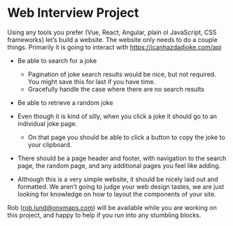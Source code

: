 # Web Interview Project

Using any tools you prefer (Vue, React, Angular, plain ol JavaScript, CSS frameworks) let’s build a website. The website only needs to do a couple things. Primarily it is going to interact with https://icanhazdadjoke.com/api 

  * Be able to search for a joke
    * Pagination of joke search results would be nice, but not required. You might save this for last if you have time.
    * Gracefully handle the case where there are no search results

  * Be able to retrieve a random joke

  * Even though it is kind of silly, when you click a joke it should go to an individual joke page.
    * On that page you should be able to click a button to copy the joke to your clipboard.
    
  * There should be a page header and footer, with navigation to the search page, the random page, and any additional pages you feel like adding.

  * Although this is a very simple website, it should be nicely laid out and formatted. We aren’t going to judge your web design tastes, we are just looking for knowledge on how to layout the components of your site.


Rob (rob.lund@onxmaps.com) will be available while you are working on this project, and happy to help if you run into any stumbling blocks.
